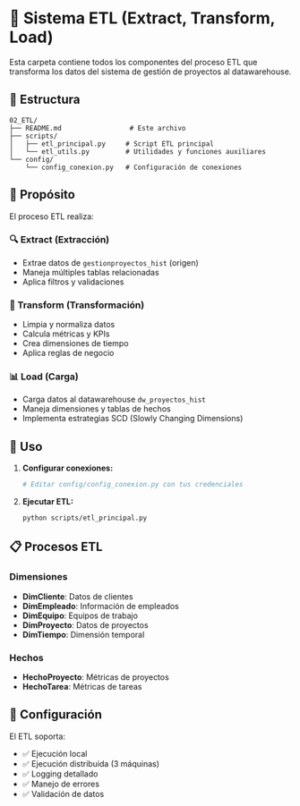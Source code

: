 # 🔄 Sistema ETL (Extract, Transform, Load)

Esta carpeta contiene todos los componentes del proceso ETL que transforma los datos del sistema de gestión de proyectos al datawarehouse.

## 📁 Estructura

```
02_ETL/
├── README.md                 # Este archivo
├── scripts/
│   ├── etl_principal.py     # Script ETL principal
│   └── etl_utils.py         # Utilidades y funciones auxiliares
└── config/
    └── config_conexion.py   # Configuración de conexiones
```

## 🎯 Propósito

El proceso ETL realiza:

### 🔍 Extract (Extracción)
- Extrae datos de `gestionproyectos_hist` (origen)
- Maneja múltiples tablas relacionadas
- Aplica filtros y validaciones

### 🔄 Transform (Transformación)
- Limpia y normaliza datos
- Calcula métricas y KPIs
- Crea dimensiones de tiempo
- Aplica reglas de negocio

### 📊 Load (Carga)
- Carga datos al datawarehouse `dw_proyectos_hist`
- Maneja dimensiones y tablas de hechos
- Implementa estrategias SCD (Slowly Changing Dimensions)

## 🚀 Uso

1. **Configurar conexiones:**
   ```bash
   # Editar config/config_conexion.py con tus credenciales
   ```

2. **Ejecutar ETL:**
   ```bash
   python scripts/etl_principal.py
   ```

## 📋 Procesos ETL

### Dimensiones
- **DimCliente**: Datos de clientes
- **DimEmpleado**: Información de empleados
- **DimEquipo**: Equipos de trabajo
- **DimProyecto**: Datos de proyectos
- **DimTiempo**: Dimensión temporal

### Hechos
- **HechoProyecto**: Métricas de proyectos
- **HechoTarea**: Métricas de tareas

## 🔧 Configuración

El ETL soporta:
- ✅ Ejecución local
- ✅ Ejecución distribuida (3 máquinas)
- ✅ Logging detallado
- ✅ Manejo de errores
- ✅ Validación de datos

